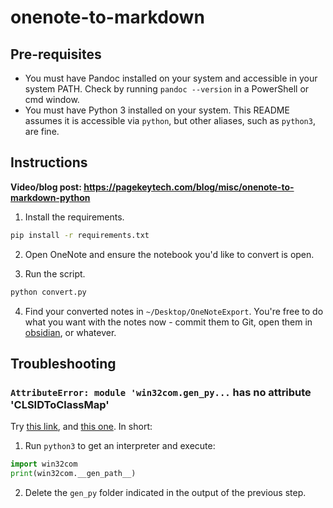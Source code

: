 # onenote-to-markdown

## Pre-requisites

- You must have Pandoc installed on your system and accessible in your system PATH. Check by running `pandoc --version` in a PowerShell or cmd window.
- You must have Python 3 installed on your system. This README assumes it is accessible via `python`, but other aliases, such as `python3`, are fine.

## Instructions

**Video/blog post: https://pagekeytech.com/blog/misc/onenote-to-markdown-python**

1. Install the requirements.

```bash
pip install -r requirements.txt
```

2. Open OneNote and ensure the notebook you'd like to convert is open.

3. Run the script.

```bash
python convert.py
```

4. Find your converted notes in `~/Desktop/OneNoteExport`. You're free to do what you want with the notes now - commit them to Git, open them in [obsidian](https://obsidian.md), or whatever.

## Troubleshooting

### `AttributeError: module 'win32com.gen_py...` has no attribute 'CLSIDToClassMap'

Try [this link](https://stackoverflow.com/questions/52889704/python-win32com-excel-com-model-started-generating-errors), and [this one](https://stackoverflow.com/questions/33267002/why-am-i-suddenly-getting-a-no-attribute-clsidtopackagemap-error-with-win32com). In short:

1. Run `python3` to get an interpreter and execute:

```python
import win32com
print(win32com.__gen_path__)
```

2. Delete the `gen_py` folder indicated in the output of the previous step.
